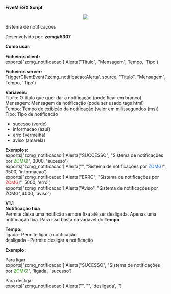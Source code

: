 **FiveM ESX Script**

<div align="center">
<img src="https://user-images.githubusercontent.com/88593228/154800245-733a5322-febc-445c-a26e-08b97d74e8df.png" />
</div>

Sistema de notificações

Desenvolvido por: **zcmg#5307**

**Como usar:**

**Ficheiros client:**</br>
exports['zcmg_notificacao']:Alerta("Título", "Mensagem", Tempo, 'Tipo')

**Ficheiros server:**</br>
TriggerClientEvent('zcmg_notificacao:Alerta', source, "Título", "Mensagem", Tempo, 'Tipo')

**Variaveis:**</br>
Título: O titulo que quer dar a notificação (pode ficar em branco) </br>
Mensagem: Mensagem da notificação (pode ser usado tags html)</br>
Tempo: Tempo de exibição da notificação (valor em milissegundos (ms))</br>
Tipo: Tipo de notificacão</br>
- sucesso (verde)</br>
- informacao (azul)</br>
- erro (vermelha)</br>
- aviso (amarela)</br>

**Exemplos:**</br>
exports['zcmg_notificacao']:Alerta("SUCCESSO", "Sistema de notificações por <span style='color:#1ca800'>ZCMG</span>!", 3000, 'sucesso')</br>
exports['zcmg_notificacao']:Alerta("", "Sistema de notificações por <span style='color:#1c77ff'>ZCMG</span>!", 3500, 'informacao')</br>
exports['zcmg_notificacao']:Alerta("ERRO", "Sistema de notificações por <span style='color:#ff1c1c'>ZCMG</span>!", 5000, 'erro')</br>
exports['zcmg_notificacao']:Alerta("Aviso", "Sistema de notificações por ZCMG",4000, 'aviso')


**V1.1**</br>
**Notificação fixa**</br>
Permite deixa uma notificão sempre fixa até ser desligada. Apenas uma notificação fixa. Para isso basta na variavel do **Tempo**

**Tempo:**</br>
ligada- Permite ligar a notificação</br>
desligada - Permite desligar a notificação 

**Exemplo:**</br>

Para ligar </br>
exports['zcmg_notificacao']:Alerta("SUCESSO", "Sistema de notificações por <span style='color:#1ca800'>ZCMG</span>!", 'ligada', 'sucesso')

Para desligar</br>
exports['zcmg_notificacao']:Alerta("", "", 'desligada', '')



